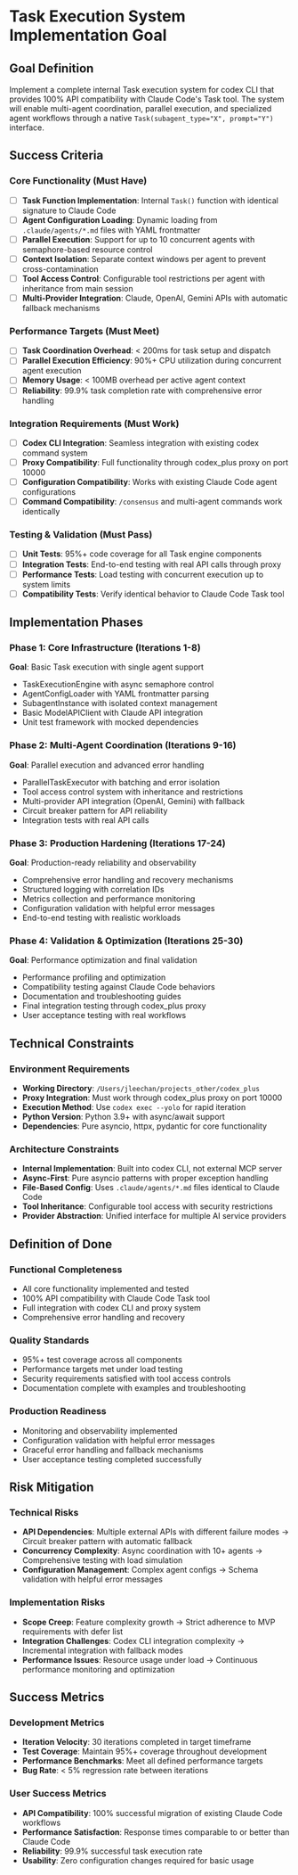 # Task Execution System Implementation Goal

## Goal Definition

Implement a complete internal Task execution system for codex CLI that provides 100% API compatibility with Claude Code's Task tool. The system will enable multi-agent coordination, parallel execution, and specialized agent workflows through a native `Task(subagent_type="X", prompt="Y")` interface.

## Success Criteria

### Core Functionality (Must Have)
- [ ] **Task Function Implementation**: Internal `Task()` function with identical signature to Claude Code
- [ ] **Agent Configuration Loading**: Dynamic loading from `.claude/agents/*.md` files with YAML frontmatter
- [ ] **Parallel Execution**: Support for up to 10 concurrent agents with semaphore-based resource control
- [ ] **Context Isolation**: Separate context windows per agent to prevent cross-contamination
- [ ] **Tool Access Control**: Configurable tool restrictions per agent with inheritance from main session
- [ ] **Multi-Provider Integration**: Claude, OpenAI, Gemini APIs with automatic fallback mechanisms

### Performance Targets (Must Meet)
- [ ] **Task Coordination Overhead**: < 200ms for task setup and dispatch
- [ ] **Parallel Execution Efficiency**: 90%+ CPU utilization during concurrent agent execution
- [ ] **Memory Usage**: < 100MB overhead per active agent context
- [ ] **Reliability**: 99.9% task completion rate with comprehensive error handling

### Integration Requirements (Must Work)
- [ ] **Codex CLI Integration**: Seamless integration with existing codex command system
- [ ] **Proxy Compatibility**: Full functionality through codex_plus proxy on port 10000
- [ ] **Configuration Compatibility**: Works with existing Claude Code agent configurations
- [ ] **Command Compatibility**: `/consensus` and multi-agent commands work identically

### Testing & Validation (Must Pass)
- [ ] **Unit Tests**: 95%+ code coverage for all Task engine components
- [ ] **Integration Tests**: End-to-end testing with real API calls through proxy
- [ ] **Performance Tests**: Load testing with concurrent execution up to system limits
- [ ] **Compatibility Tests**: Verify identical behavior to Claude Code Task tool

## Implementation Phases

### Phase 1: Core Infrastructure (Iterations 1-8)
**Goal**: Basic Task execution with single agent support
- TaskExecutionEngine with async semaphore control
- AgentConfigLoader with YAML frontmatter parsing
- SubagentInstance with isolated context management
- Basic ModelAPIClient with Claude API integration
- Unit test framework with mocked dependencies

### Phase 2: Multi-Agent Coordination (Iterations 9-16)
**Goal**: Parallel execution and advanced error handling
- ParallelTaskExecutor with batching and error isolation
- Tool access control system with inheritance and restrictions
- Multi-provider API integration (OpenAI, Gemini) with fallback
- Circuit breaker pattern for API reliability
- Integration tests with real API calls

### Phase 3: Production Hardening (Iterations 17-24)
**Goal**: Production-ready reliability and observability
- Comprehensive error handling and recovery mechanisms
- Structured logging with correlation IDs
- Metrics collection and performance monitoring
- Configuration validation with helpful error messages
- End-to-end testing with realistic workloads

### Phase 4: Validation & Optimization (Iterations 25-30)
**Goal**: Performance optimization and final validation
- Performance profiling and optimization
- Compatibility testing against Claude Code behaviors
- Documentation and troubleshooting guides
- Final integration testing through codex_plus proxy
- User acceptance testing with real workflows

## Technical Constraints

### Environment Requirements
- **Working Directory**: `/Users/jleechan/projects_other/codex_plus`
- **Proxy Integration**: Must work through codex_plus proxy on port 10000
- **Execution Method**: Use `codex exec --yolo` for rapid iteration
- **Python Version**: Python 3.9+ with async/await support
- **Dependencies**: Pure asyncio, httpx, pydantic for core functionality

### Architecture Constraints
- **Internal Implementation**: Built into codex CLI, not external MCP server
- **Async-First**: Pure asyncio patterns with proper exception handling
- **File-Based Config**: Uses `.claude/agents/*.md` files identical to Claude Code
- **Tool Inheritance**: Configurable tool access with security restrictions
- **Provider Abstraction**: Unified interface for multiple AI service providers

## Definition of Done

### Functional Completeness
- All core functionality implemented and tested
- 100% API compatibility with Claude Code Task tool
- Full integration with codex CLI and proxy system
- Comprehensive error handling and recovery

### Quality Standards
- 95%+ test coverage across all components
- Performance targets met under load testing
- Security requirements satisfied with tool access controls
- Documentation complete with examples and troubleshooting

### Production Readiness
- Monitoring and observability implemented
- Configuration validation with helpful error messages
- Graceful error handling and fallback mechanisms
- User acceptance testing completed successfully

## Risk Mitigation

### Technical Risks
- **API Dependencies**: Multiple external APIs with different failure modes → Circuit breaker pattern with automatic fallback
- **Concurrency Complexity**: Async coordination with 10+ agents → Comprehensive testing with load simulation
- **Configuration Management**: Complex agent configs → Schema validation with helpful error messages

### Implementation Risks
- **Scope Creep**: Feature complexity growth → Strict adherence to MVP requirements with defer list
- **Integration Challenges**: Codex CLI integration complexity → Incremental integration with fallback modes
- **Performance Issues**: Resource usage under load → Continuous performance monitoring and optimization

## Success Metrics

### Development Metrics
- **Iteration Velocity**: 30 iterations completed in target timeframe
- **Test Coverage**: Maintain 95%+ coverage throughout development
- **Performance Benchmarks**: Meet all defined performance targets
- **Bug Rate**: < 5% regression rate between iterations

### User Success Metrics
- **API Compatibility**: 100% successful migration of existing Claude Code workflows
- **Performance Satisfaction**: Response times comparable to or better than Claude Code
- **Reliability**: 99.9% successful task execution rate
- **Usability**: Zero configuration changes required for basic usage